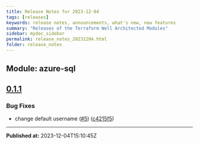 ```yaml
---
title: Release Notes for 2023-12-04
tags: [releases]
keywords: release notes, announcements, what's new, new features
summary: "Releases of the Terraform Well Architected Modules"
sidebar: mydoc_sidebar
permalink: release_notes_20231204.html
folder: release_notes
---
```


## Module: azure-sql
## [0.1.1](https://github.com/CloudNationHQ/terraform-azure-sql/releases/tag/v0.1.1)


### Bug Fixes

* change default username ([#5](https://github.com/CloudNationHQ/terraform-azure-sql/issues/5)) ([c4215f5](https://github.com/CloudNationHQ/terraform-azure-sql/commit/c4215f5253b7f208971f9009f7a30f0aa21cd3b7))

---

**Published at:** 2023-12-04T15:10:45Z

